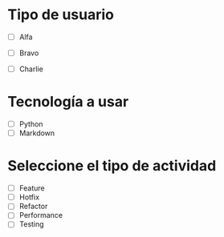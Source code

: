 # Tipo de usuario
- [ ] Alfa
- [ ] Bravo 
- [ ] Charlie


# Tecnología a usar
- [ ] Python 
- [ ] Markdown

# Seleccione el tipo de actividad
- [ ] Feature
- [ ] Hotfix
- [ ] Refactor
- [ ] Performance
- [ ] Testing
